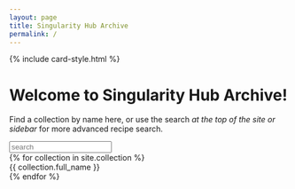```yaml
---
layout: page
title: Singularity Hub Archive
permalink: /
---
```


{% include card-style.html %}

# Welcome to Singularity Hub Archive!

Find a collection by name here, or use the search _at the top of the site or sidebar_ for more advanced recipe search.
 <div id="search">
   <div class="input-group">
     <div class="form-outline">
       <input placeholder="search" type="search" id="searchbox" class="form-control" />
     </div>
   </div>
 </div>
<main class="grid flex-grid" id='app'>{% for collection in site.collection %}
  <div onclick='document.location="{{ site.baseurl }}{{ collection.url }}"' class='card'>{{ collection.full_name }}</div>
{% endfor %}</main> 

<script src="https://cdn.jsdelivr.net/npm/vue/dist/vue.js"></script>
<script>
$("#searchbox").on("keyup", function () {
    var search = $(this).val().trim().toLowerCase();
    $('.card').hide();
    $(".card").show().filter(function () {
        return $(this).text().toLowerCase().indexOf(search) < 0;
    }).hide();        
});
</script>
